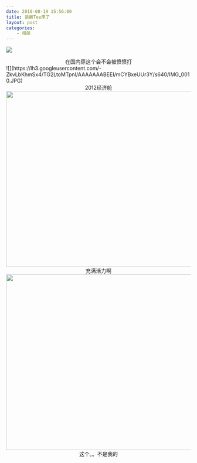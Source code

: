 ```yaml
---
date: 2010-08-19 15:56:00
title: 装嫩Tee来了
layout: post
categories:
    - 相册
---
```

![](https://lh6.googleusercontent.com/-hruzqbgbdWc/TG2Ls1ylNTI/AAAAAAABEEE/skLiy11C_CM/s640/IMG_0011.JPG)

<div style="clear: both; text-align: center;">在国内穿这个会不会被愤愤打</div>
![](https://lh3.googleusercontent.com/-ZkvLbKhmSx4/TG2LtoMTpnI/AAAAAAABEEI/mCYBxeUUr3Y/s640/IMG_0010.JPG)
<div style="clear: both; text-align: center;">2012经济舱</div>
<img class="alignnone" title="karate tee" src="https://lh4.googleusercontent.com/-BYCdwJjU7yk/TG2LuauBrbI/AAAAAAABEEM/9k8ZJpTj1TE/s640/IMG_0009.JPG" alt="" width="640" height="480" />
<div class="separator" style="clear: both; text-align: center;">充满活力啊</div>
<img class="alignnone" title="karate tee" src="https://lh6.googleusercontent.com/-jG5KIwdhr1k/TG2LvrZ-tmI/AAAAAAABEEQ/YAeSlAn-r1g/s640/IMG_0007.JPG" alt="" width="640" height="480" />
<div class="separator" style="clear: both; text-align: center;">这个。。不是我的</div>
